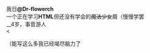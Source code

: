我日<strong>@Dr-flowerch</strong>    
一个正在学习<strong>HTML</strong>但还没有学会的<del>魔法少女</del>屑（慢慢学罢  
__4岁，事音游人  
<<p style="color:red"></p>（能写这么多我已经竭尽脑力了 </p>
<!---www--->
